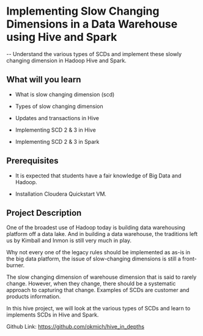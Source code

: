 # Implementing Slow Changing Dimensions in a Data Warehouse using Hive and Spark

-- Understand the various types of SCDs and implement these slowly changing dimension in Hadoop Hive and Spark.

## What will you learn

- What is slow changing dimension (scd)


- Types of slow changing dimension


- Updates and transactions in Hive


- Implementing SCD 2 & 3 in Hive


- Implementing SCD 2 & 3 in Spark



## Prerequisites

- It is expected that students have a fair knowledge of Big Data and Hadoop.


- Installation Cloudera Quickstart VM.



## Project Description

One of the broadest use of Hadoop today is building data warehousing platform off a data lake. And in building a data warehouse, the traditions left us by Kimball and Inmon is still very much in play.

Why not every one of the legacy rules should be implemented as as-is in the big data platform, the issue of slow-changing dimensions is still a front-burner.

The slow changing dimension of warehouse dimension that is said to rarely change. However, when they change, there should be a systematic approach to capturing that change. Examples of SCDs are customer and products information.

In this hive project, we will look at the various types of SCDs and learn to implements SCDs in Hive and Spark.



Github Link: https://github.com/okmich/hive_in_depths







